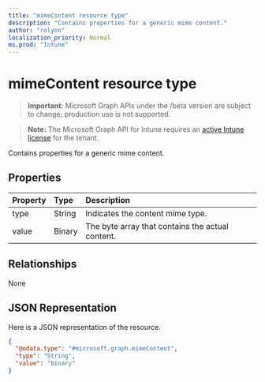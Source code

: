 ```yaml
---
title: "mimeContent resource type"
description: "Contains properties for a generic mime content."
author: "rolyon"
localization_priority: Normal
ms.prod: "Intune"
---
```


# mimeContent resource type

> **Important:** Microsoft Graph APIs under the /beta version are subject to change; production use is not supported.

> **Note:** The Microsoft Graph API for Intune requires an [active Intune license](https://go.microsoft.com/fwlink/?linkid=839381) for the tenant.

Contains properties for a generic mime content.

## Properties
|Property|Type|Description|
|:---|:---|:---|
|type|String|Indicates the content mime type.|
|value|Binary|The byte array that contains the actual content.|

## Relationships
None

## JSON Representation
Here is a JSON representation of the resource.
<!-- {
  "blockType": "resource",
  "@odata.type": "microsoft.graph.mimeContent"
}
-->
``` json
{
  "@odata.type": "#microsoft.graph.mimeContent",
  "type": "String",
  "value": "binary"
}
```




